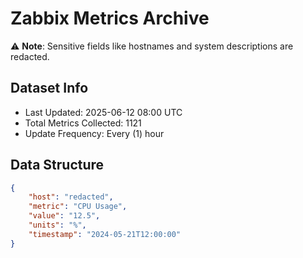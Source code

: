 # Zabbix Metrics Archive

⚠️ **Note**: Sensitive fields like hostnames and system descriptions are redacted.

## Dataset Info
- Last Updated: 2025-06-12 08:00 UTC
- Total Metrics Collected: 1121
- Update Frequency: Every (1) hour

## Data Structure
```json
{
    "host": "redacted",
    "metric": "CPU Usage",
    "value": "12.5",
    "units": "%",
    "timestamp": "2024-05-21T12:00:00"
}
```
